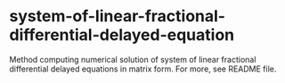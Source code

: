 # system-of-linear-fractional-differential-delayed-equation
Method computing numerical solution of system of linear fractional differential delayed equations in matrix form. For more, see README file.
